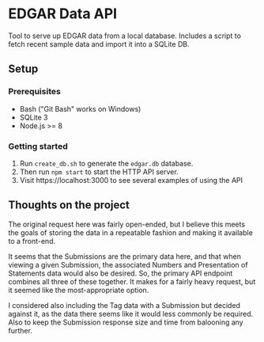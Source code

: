 # EDGAR Data API

Tool to serve up EDGAR data from a local database. 
Includes a script to fetch recent sample data and import it into a SQLite DB.

## Setup

### Prerequisites

* Bash ("Git Bash" works on Windows)
* SQLite 3
* Node.js >= 8

### Getting started

1. Run `create_db.sh` to generate the `edgar.db` database.
2. Then run `npm start` to start the HTTP API server.
3. Visit https://localhost:3000 to see several examples of using the API


## Thoughts on the project

The original request here was fairly open-ended, but I believe this meets the goals of storing the data in a repeatable fashion and making it available to a front-end.

It seems that the Submissions are the primary data here, and that when viewing a given Submission, the associated Numbers and Presentation of Statements data would also be desired. So, the primary API endpoint combines all three of these together. 
It makes for a fairly heavy request, but it seemed like the most-appropriate option.

I considered also including the Tag data with a Submission but decided against it, as the data there seems like it would less commonly be required. 
Also to keep the Submission response size and time from balooning any further.